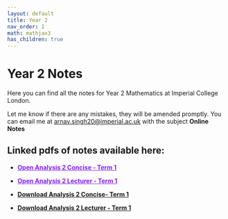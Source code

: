 ```yaml
---
layout: default
title: Year 2
nav_order: 1
math: mathjax3
has_children: true
---
```


# Year 2 Notes

Here you can find all the notes for Year 2 Mathematics at Imperial College London. 

Let me know if there are any mistakes, they will be amended promptly. You can email me at <arnav.singh20@imperial.ac.uk> with the subject **Online Notes**

## Linked pdfs of notes available here:

- <a href="/notes/pdfs/ANA2-Concise.pdf" target="_blank" style="color:#801fff;">**Open Analysis 2 Concise - Term 1**</a>
- <a href="/notes/pdfs/AnalysisII.pdf" target="_blank" style="color:#801fff;">**Open Analysis 2 Lecturer - Term 1**</a>

- <a href="/notes/pdfs/ANA2-Concise.pdf" download>**Download Analysis 2 Concise- Term 1**</a>
- <a href="/notes/pdfs/AnalysisII.pdf" download>**Download Analysis 2 Lecturer - Term 1**</a>




